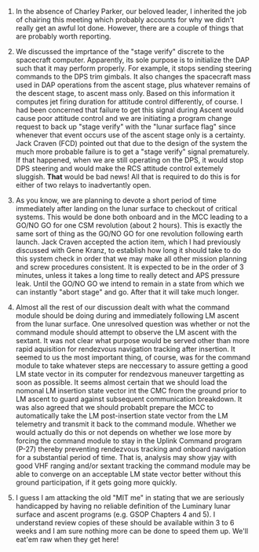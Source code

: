 ﻿---
layout: tindallgram
date: Mar 4, 1968
from: PA/Chief, Apollo Data Priority Coordination
serial: 66-PA-T-48A
subject: Ascent Phase Mission Techniques meeting - February 27, 1968
---
1.  In the absence of Charley Parker, our beloved leader, I inherited
the job of chairing this meeting which probably accounts for why we
didn't really get an awful lot done. However, there are a couple of
things that are probably worth reporting.

2.  We discussed the imprtance of the "stage verify" discrete to the
spacecraft computer.  Apparently, its sole purpose is to initialize the
DAP such that it may perform properly.  For example, it stops sending
steering commands to the DPS trim gimbals.  It also changes the spacecraft
mass used in DAP operations from the ascent stage, plus whatever
remains of the descent stage, to ascent mass only.  Based on this
information it computes jet firing duration for attitude control
differently, of course.  I had been concerned that failure to get this
signal during Ascent would cause poor attitude control and we are
initiating a program change request to back up "stage verify" with the
"lunar surface flag" since whenever that event occurs use of the ascent
stage only is a certainty.  Jack Craven (FCD) pointed out that due to
the design of the system the much more probable failure is to get a
"stage verify" signal prematurely.  If that happened, when we are still
operating on the DPS, it would stop DPS steering and would make the RCS
attitude control extemely sluggish.  __That__ would be bad news!  All that
is required to do this is for either of two relays to inadvertantly
open.

3.  As you know, we are planning to devote a short period of time
immediately after landing on the lunar surface to checkout of critical
systems.  This would be done both onboard and in the MCC leading to a
GO/NO GO for one CSM revolution (about 2 hours).  This is exactly the
same sort of thing as the GO/NO GO for one revolution following earth
launch.  Jack Craven accepted the action item, which I had previously
discussed with Gene Kranz, to establish how long it should take to do
this system check in order that we may make all other mission planning
and screw procedures consistent.  It is expected to be in the order of
3 minutes, unless it takes a long time to really detect and APS pressure
leak.  Until the GO/NO GO we intend to remain in a state from which we
can instantly "abort stage" and go.  After that it will take much
longer.

4.  Almost all the rest of our discussion dealt with what the command
module should be doing during and immediately following LM ascent from
the lunar surface.  One unresolved question was whether or not the
command module should attempt to observe the LM ascent with the sextant.
It was not clear what purpose would be served other than more rapid
aquisition for rendezvous navigation tracking after insertion.  It
seemed to us the most important thing, of course, was for the command
module to take whatever steps are neccessary to assure getting a good
LM state vector in its computer for rendezvous maneuver targetting as
soon as possible.  It seems almost certain that we should load the
nomonal LM insertion state vector int the CMC from the ground prior to
LM ascent to guard against subsequent communication breakdown.  It
was also agreed that we should probablt prepare the MCC to automatically
take the LM post-insertion state vector from the LM telemetry and transmit
it back to the command module.  Whether we would actually do this
or not depends on whether we lose more by forcing the command module to
stay in the Uplink Command program (P-27) thereby preventing rendezvous
tracking and onboard navigation for a substantial period of time.  That
is, analysis may show yjay with good VHF ranging and/or sextant tracking
the command module may be able to converge on an acceptable LM state
vector better without this ground participation, if it gets going more
quickly.

5.  I guess I am attacking the old "MIT me" in stating that we are
seriously handicapped by having no reliable definition of the Luminary
lunar surface and ascent programs (e.g. GSOP Chapters 4 and 5).  I
understand review copies of these should be available within 3 to 6
weeks and I am sure nothing more can be done to speed them up.  We'll eat'em
raw when they get here!


